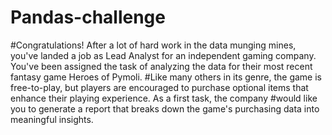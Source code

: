 # Pandas-challenge

#Congratulations! After a lot of hard work in the data munging mines, you've landed a job as Lead Analyst for an independent gaming company. You've been assigned the task of analyzing the data for their most recent fantasy game Heroes of Pymoli.
#Like many others in its genre, the game is free-to-play, but players are encouraged to purchase optional items that enhance their playing experience. As a first task, the company #would like you to generate a report that breaks down the game's purchasing data into meaningful insights.
